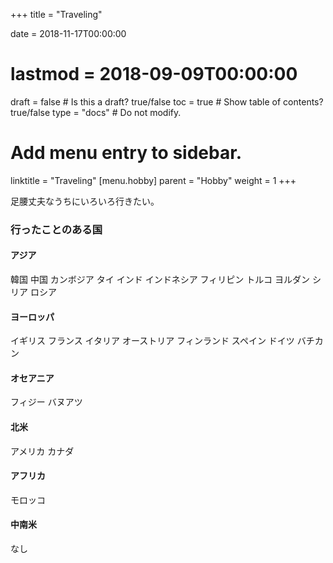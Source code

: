 +++
title = "Traveling"

date = 2018-11-17T00:00:00
# lastmod = 2018-09-09T00:00:00

draft = false  # Is this a draft? true/false
toc = true  # Show table of contents? true/false
type = "docs"  # Do not modify.

# Add menu entry to sidebar.
linktitle = "Traveling"
[menu.hobby]
  parent = "Hobby"
  weight = 1
+++

足腰丈夫なうちにいろいろ行きたい。

### 行ったことのある国

#### アジア
韓国
中国
カンボジア
タイ
インド
インドネシア
フィリピン
トルコ
ヨルダン
シリア
ロシア

#### ヨーロッパ
イギリス
フランス
イタリア
オーストリア
フィンランド
スペイン
ドイツ
バチカン

#### オセアニア
フィジー
バヌアツ

#### 北米
アメリカ
カナダ

#### アフリカ
モロッコ

#### 中南米
なし
